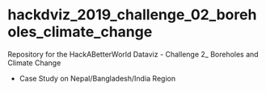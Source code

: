 # hackdviz_2019_challenge_02_boreholes_climate_change
Repository for the HackABetterWorld Dataviz - Challenge 2_ Boreholes and Climate Change

- Case Study on Nepal/Bangladesh/India Region

